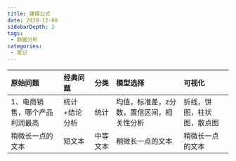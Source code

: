 ```yaml
---
title: 建模公式
date: 2019-12-08
sidebarDepth: 2
tags:
 - 数据分析
categories: 
 - 笔记
---
```



| 原始问题 | 经典问题 | 分类 | 模型选择 | 可视化 |
| :------ | :------ | :------ | :------ | :------ |
| 1、电商销售，哪个产品利润最高 | 统计+结论分析 | 统计 | 均值，标准差，z分数，置信区间，相关性分析 | 折线，饼图，柱状图，散点图 |
| 稍微长一点的文本 | 短文本 | 中等文本 | 稍微长一点的文本 | 稍微长一点的文本 |
